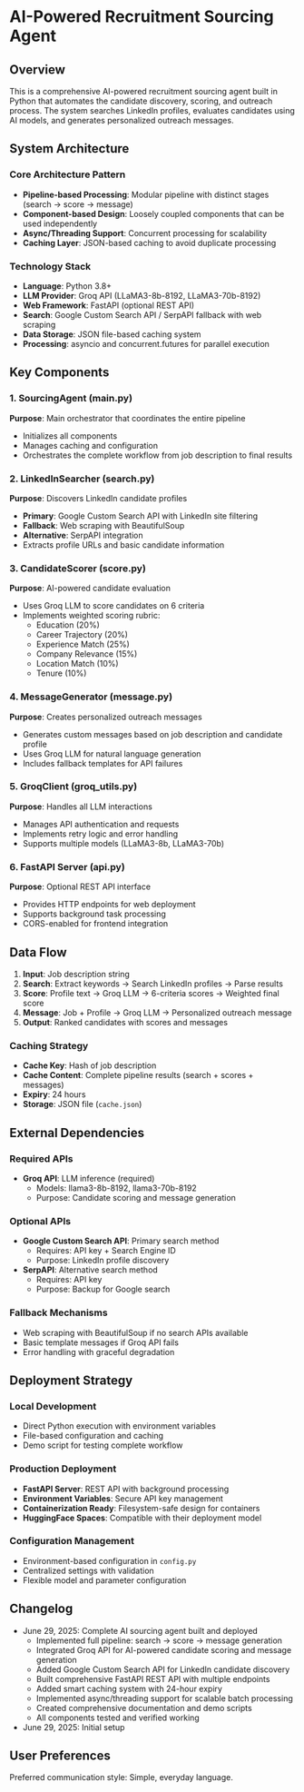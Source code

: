 # AI-Powered Recruitment Sourcing Agent

## Overview

This is a comprehensive AI-powered recruitment sourcing agent built in Python that automates the candidate discovery, scoring, and outreach process. The system searches LinkedIn profiles, evaluates candidates using AI models, and generates personalized outreach messages.

## System Architecture

### Core Architecture Pattern
- **Pipeline-based Processing**: Modular pipeline with distinct stages (search → score → message)
- **Component-based Design**: Loosely coupled components that can be used independently
- **Async/Threading Support**: Concurrent processing for scalability
- **Caching Layer**: JSON-based caching to avoid duplicate processing

### Technology Stack
- **Language**: Python 3.8+
- **LLM Provider**: Groq API (LLaMA3-8b-8192, LLaMA3-70b-8192)
- **Web Framework**: FastAPI (optional REST API)
- **Search**: Google Custom Search API / SerpAPI fallback with web scraping
- **Data Storage**: JSON file-based caching system
- **Processing**: asyncio and concurrent.futures for parallel execution

## Key Components

### 1. SourcingAgent (main.py)
**Purpose**: Main orchestrator that coordinates the entire pipeline
- Initializes all components
- Manages caching and configuration
- Orchestrates the complete workflow from job description to final results

### 2. LinkedInSearcher (search.py)
**Purpose**: Discovers LinkedIn candidate profiles
- **Primary**: Google Custom Search API with LinkedIn site filtering
- **Fallback**: Web scraping with BeautifulSoup
- **Alternative**: SerpAPI integration
- Extracts profile URLs and basic candidate information

### 3. CandidateScorer (score.py)
**Purpose**: AI-powered candidate evaluation
- Uses Groq LLM to score candidates on 6 criteria
- Implements weighted scoring rubric:
  - Education (20%)
  - Career Trajectory (20%)
  - Experience Match (25%)
  - Company Relevance (15%)
  - Location Match (10%)
  - Tenure (10%)

### 4. MessageGenerator (message.py)
**Purpose**: Creates personalized outreach messages
- Generates custom messages based on job description and candidate profile
- Uses Groq LLM for natural language generation
- Includes fallback templates for API failures

### 5. GroqClient (groq_utils.py)
**Purpose**: Handles all LLM interactions
- Manages API authentication and requests
- Implements retry logic and error handling
- Supports multiple models (LLaMA3-8b, LLaMA3-70b)

### 6. FastAPI Server (api.py)
**Purpose**: Optional REST API interface
- Provides HTTP endpoints for web deployment
- Supports background task processing
- CORS-enabled for frontend integration

## Data Flow

1. **Input**: Job description string
2. **Search**: Extract keywords → Search LinkedIn profiles → Parse results
3. **Score**: Profile text → Groq LLM → 6-criteria scores → Weighted final score
4. **Message**: Job + Profile → Groq LLM → Personalized outreach message
5. **Output**: Ranked candidates with scores and messages

### Caching Strategy
- **Cache Key**: Hash of job description
- **Cache Content**: Complete pipeline results (search + scores + messages)
- **Expiry**: 24 hours
- **Storage**: JSON file (`cache.json`)

## External Dependencies

### Required APIs
- **Groq API**: LLM inference (required)
  - Models: llama3-8b-8192, llama3-70b-8192
  - Purpose: Candidate scoring and message generation

### Optional APIs
- **Google Custom Search API**: Primary search method
  - Requires: API key + Search Engine ID
  - Purpose: LinkedIn profile discovery
- **SerpAPI**: Alternative search method
  - Requires: API key
  - Purpose: Backup for Google search

### Fallback Mechanisms
- Web scraping with BeautifulSoup if no search APIs available
- Basic template messages if Groq API fails
- Error handling with graceful degradation

## Deployment Strategy

### Local Development
- Direct Python execution with environment variables
- File-based configuration and caching
- Demo script for testing complete workflow

### Production Deployment
- **FastAPI Server**: REST API with background processing
- **Environment Variables**: Secure API key management
- **Containerization Ready**: Filesystem-safe design for containers
- **HuggingFace Spaces**: Compatible with their deployment model

### Configuration Management
- Environment-based configuration in `config.py`
- Centralized settings with validation
- Flexible model and parameter configuration

## Changelog

- June 29, 2025: Complete AI sourcing agent built and deployed
  - Implemented full pipeline: search → score → message generation
  - Integrated Groq API for AI-powered candidate scoring and message generation
  - Added Google Custom Search API for LinkedIn candidate discovery
  - Built comprehensive FastAPI REST API with multiple endpoints
  - Added smart caching system with 24-hour expiry
  - Implemented async/threading support for scalable batch processing
  - Created comprehensive documentation and demo scripts
  - All components tested and verified working
- June 29, 2025: Initial setup

## User Preferences

Preferred communication style: Simple, everyday language.